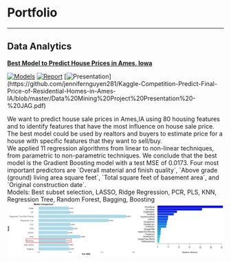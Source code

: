 # Portfolio
---
## Data Analytics 

[**Best Model to Predict House Prices in Ames, Iowa**](https://github.com/jennifernguyen281/Kaggle-Competition-Predict-Final-Price-of-Residential-Homes-in-Ames-IA)

[![Models](https://img.shields.io/badge/Models-lightskyblue?logo=R)](https://github.com/jennifernguyen281/Kaggle-Competition-Predict-Final-Price-of-Residential-Homes-in-Ames-IA/blob/master/Predicting%20House%20Price.Rmd)
[![Report](https://img.shields.io/badge/PDF-Report-red?logo=PDF)](https://github.com/jennifernguyen281/Kaggle-Competition-Predict-Final-Price-of-Residential-Homes-in-Ames-IA/blob/master/DM-Final-Report_official.pdf)
[![Presentation](https://img.shields.io/badge/Presentation-salmon?)](https://github.com/jennifernguyen281/Kaggle-Competition-Predict-Final-Price-of-Residential-Homes-in-Ames-IA/blob/master/Data%20Mining%20Project%20Presentation%20-%20JAG.pdf)

<div> We want to predict house sale prices in Ames,IA using 80 housing features and to identify features that have the most influence on house sale price. The best model could be used by realtors and buyers to estimate price for a house with specific features that they want to sell/buy.
<br>
We applied 11 regression algorithms from linear to non-linear techniques, from parametric to non-parametric techniques. We conclude that the best model is the Gradient Boosting model with a test MSE of 0.0173. Four most important predictors are `Overall material and finish quality`, `Above grade (ground) living area square feet`, `Total square feet of basement area`, and `Original construction date`.
<br>
Models: Best subset selection, LASSO, Ridge Regression, PCR, PLS, KNN, Regression Tree, Random Forest, Bagging, Boosting

</div>
<center><img src="assets/img/House-Price.jpg"/></center>
